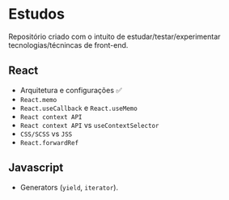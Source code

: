 # Estudos

Repositório criado com o intuito de estudar/testar/experimentar tecnologias/técnincas de front-end.

## React
- Arquitetura e configurações :white_check_mark:
- `React.memo`
- `React.useCallback` e `React.useMemo`
- `React context API`
- `React context API` vs `useContextSelector`
- `CSS/SCSS` vs `JSS`
- `React.forwardRef`

## Javascript
- Generators (`yield`, `iterator`).
